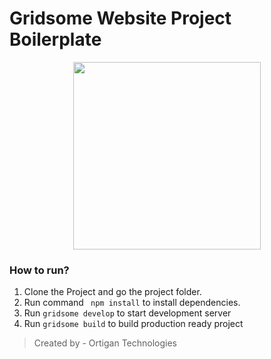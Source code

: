 # Gridsome Website Project Boilerplate 

<p align="center"><img src="https://gridsome.org/logos/logo-normal.svg" width="300"></p>

### How to run?

1. Clone the Project and go the project folder.
2. Run command ` npm install` to install dependencies.
3.  Run  `gridsome develop` to start development server
4.  Run  `gridsome build` to build production ready project
    

> Created by - Ortigan Technologies
